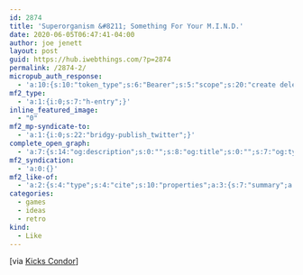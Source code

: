 ```yaml
---
id: 2874
title: 'Superorganism &#8211; Something For Your M.I.N.D.'
date: 2020-06-05T06:47:41-04:00
author: joe jenett
layout: post
guid: https://hub.iwebthings.com/?p=2874
permalink: /2874-2/
micropub_auth_response:
  - 'a:10:{s:10:"token_type";s:6:"Bearer";s:5:"scope";s:20:"create delete update";s:2:"me";s:27:"https://hub.iwebthings.com/";s:9:"issued_by";s:54:"https://hub.iwebthings.com/wp-json/indieauth/1.0/token";s:9:"client_id";s:20:"https://omnibear.com";s:11:"client_name";s:8:"Omnibear";s:11:"client_icon";s:29:"https://omnibear.com/logo.svg";s:9:"issued_at";i:1591353809;s:4:"user";i:1;s:13:"last_accessed";i:1591353852;}'
mf2_type:
  - 'a:1:{i:0;s:7:"h-entry";}'
inline_featured_image:
  - "0"
mf2_mp-syndicate-to:
  - 'a:1:{i:0;s:22:"bridgy-publish_twitter";}'
complete_open_graph:
  - 'a:7:{s:14:"og:description";s:0:"";s:8:"og:title";s:0:"";s:7:"og:type";s:0:"";s:12:"twitter:card";s:7:"summary";s:15:"twitter:creator";s:0:"";s:19:"twitter:description";s:0:"";s:8:"og:image";s:0:"";}'
mf2_syndication:
  - 'a:0:{}'
mf2_like-of:
  - 'a:2:{s:4:"type";s:4:"cite";s:10:"properties";a:3:{s:7:"summary";a:1:{i:0;s:51:"Escape the internet. Find Orono. Click to play now.";}s:4:"name";a:1:{i:0;s:43:"Superorganism - Something For Your M.I.N.D.";}s:3:"url";a:1:{i:0;s:27:"https://escapetheinter.net/";}}}'
categories:
  - games
  - ideas
  - retro
kind:
  - Like
---
```

[via [Kicks Condor](https://www.kickscondor.com/escapetheinter.net "")]